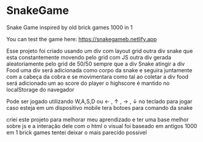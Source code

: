 # SnakeGame
Snake Game inspired by old brick games 1000 in 1

You can test the game here: https://snakegameb.netlify.app



Esse projeto foi criado usando um div com layout grid outra div snake que esta constantemente movendo pelo grid com JS outra div gerada aleatoriamente pelo grid de 50/50 sempre que a div Snake atingir a div Food uma div será adicionada como corpo da snake e seguira juntamente com a cabeça da cobra e se movimentara como tal ao coletar a div food será adicionado um ao score do player o highscore é mantido no localStorage do navegador

Pode ser jogado utilizando W,A,S,D ou ← , ↑ , → , ↓ no teclado para jogar caso esteja em um dispositivo mobile tera botoes para comando da snake

criei este projeto para melhorar meu aprendizado e ter uma base melhor sobre js e a interação dele com o html o visual foi baseado em antigos 1000 em 1 brick games tentei deixar o mais parecido possivel 

